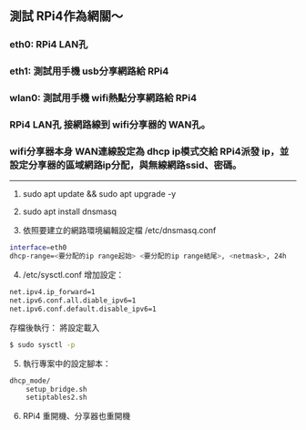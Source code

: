 ## 測試 RPi4作為網關～
### eth0: RPi4 LAN孔 
### eth1: 測試用手機 usb分享網路給 RPi4
### wlan0: 測試用手機 wifi熱點分享網路給 RPi4

### RPi4 LAN孔 接網路線到 wifi分享器的 WAN孔。
### wifi分享器本身 WAN連線設定為 dhcp ip模式交給 RPi4派發 ip，並設定分享器的區域網路ip分配，與無線網路ssid、密碼。

---
1. sudo apt update && sudo apt upgrade -y

2. sudo apt install dnsmasq

3. 依照要建立的網路環境編輯設定檔 /etc/dnsmasq.conf
```bash
interface=eth0
dhcp-range=<要分配的ip range起始> <要分配的ip range結尾>, <netmask>, 24h
```
4. /etc/sysctl.conf 增加設定：
```bash
net.ipv4.ip_forward=1
net.ipv6.conf.all.diable_ipv6=1
net.ipv6.conf.default.disable_ipv6=1
```
存檔後執行： 將設定載入
```bash
$ sudo sysctl -p
```

5. 執行專案中的設定腳本： 
```bash
dhcp_mode/
    setup_bridge.sh
    setiptables2.sh
```
6. RPi4 重開機、分享器也重開機

 
